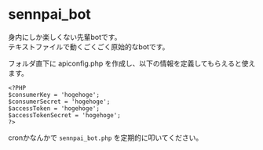 # sennpai_bot

身内にしか楽しくない先輩botです。  
テキストファイルで動くごくごく原始的なbotです。

フォルダ直下に apiconfig.php を作成し、以下の情報を定義してもらえると使えます。

```
<?PHP
$consumerKey = 'hogehoge';
$consumerSecret = 'hogehoge';
$accessToken = 'hogehoge';
$accessTokenSecret = 'hogehoge';
?>
```

cronかなんかで `sennpai_bot.php` を定期的に叩いてください。


